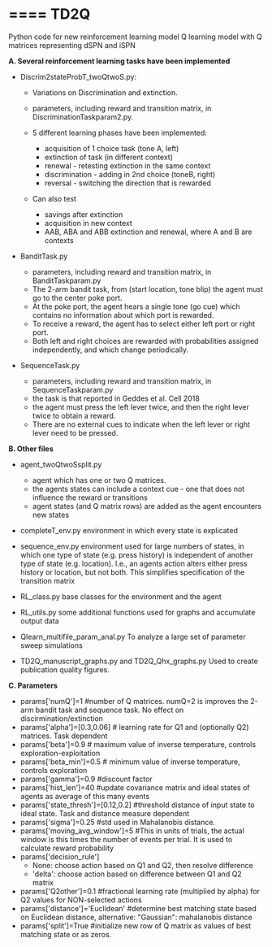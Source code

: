 ====
TD2Q
====
Python code for new reinforcement learning model
Q learning model with Q matrices representing dSPN and iSPN

**A. Several reinforcement learning tasks have been implemented**
- Discrim2stateProbT_twoQtwoS.py:

  * Variations on Discrimination and extinction.	
  * parameters, including reward and transition matrix, in DiscriminationTaskparam2.py.
  * 5 different learning phases have been implemented:
    
    * acquisition of 1 choice task (tone A, left)
    * extinction of task (in different context)
    * renewal - retesting extinction in the same context
    * discrimination - adding in 2nd choice (toneB, right)
    * reversal - switching the direction that is rewarded
         
  * Can also test
    * savings after extinction
    * acquisition in new context
    * AAB, ABA and ABB extinction and renewal, where A and B are contexts
		
- BanditTask.py
	* parameters, including reward and transition matrix, in BanditTaskparam.py
	* The 2-arm bandit task, from (start location, tone blip) the agent must go to the center poke port. 
	* At the poke port, the agent hears a single tone (go cue) which contains no information about which port is rewarded. 
	* To receive a reward, the agent has to select either left port or right port.  
	* Both left and right choices are rewarded with probabilities assigned independently, and which change periodically.  
	
- SequenceTask.py
	* parameters, including reward and transition matrix, in SequenceTaskparam.py
	* the task is that reported in Geddes et al. Cell 2018
	* the agent must press the left lever twice, and then the right lever twice to obtain a reward. 
	* There are no external cues to indicate when the left lever or right lever need to be pressed.

**B. Other files**
- agent_twoQtwoSsplit.py
	* agent which has one or two Q matrices.
	* the agents states can include a context cue - one that does not influence the reward or transitions
	* agent states (and Q matrix rows) are added as the agent encounters new states
	
- completeT_env.py
	environment in which every state is explicated
	
- sequence_env.py
	environment used for large numbers of states, in which one type of state (e.g. press history) is independent of another type of state (e.g. location).  I.e., an agents action alters either press history or location, but not both.
	This simplifies specification of the transition matrix
	
- RL_class.py
	base classes for the environment and the agent
  
- RL_utils.py
  some additional functions used for graphs and accumulate output data
	
- Qlearn_multifile_param_anal.py
	To analyze a large set of parameter sweep simulations

- TD2Q_manuscript_graphs.py and TD2Q_Qhx_graphs.py
	Used to create publication quality figures.

**C. Parameters**
- params['numQ']=1 #number of Q matrices.  numQ=2 is improves the 2-arm bandit task and sequence task.  No effect on discirmination/extinction
- params['alpha']=[0.3,0.06]  # learning rate for Q1 and (optionally Q2) matrices.  Task dependent
- params['beta']=0.9  # maximum value of inverse temperature, controls exploration-exploitation
- params['beta_min']=0.5 # minimum value of inverse temperature, controls exploration
- params['gamma']=0.9  #discount factor
- params['hist_len']=40 #update covariance matrix and ideal states of agents as average of this many events
- params['state_thresh']=[0.12,0.2] #threshold distance of input state to ideal state. Task and distance measure dependent 
- params['sigma']=0.25 #std used in Mahalanobis distance.
- params['moving_avg_window']=5 #This in units of trials, the actual window is this times the number of events per trial.  It is used to calculate reward probability
- params['decision_rule']
  * None: choose action based on Q1 and Q2, then resolve difference
  * 'delta': choose action based on difference between Q1 and Q2 matrix
- params['Q2other']=0.1 #fractional learning rate (multiplied by alpha) for Q2 values for NON-selected actions
- params['distance']='Euclidean' #determine best matching state based on Euclidean distance, alternative: "Gaussian": mahalanobis distance
- params['split']=True #initialize new row of Q matrix as values of best matching state or as zeros.  



